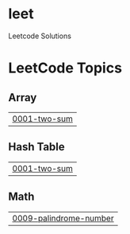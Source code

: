 # leet
Leetcode Solutions

<!---LeetCode Topics Start-->
# LeetCode Topics
## Array
|  |
| ------- |
| [0001-two-sum](https://github.com/jakeliukayak/leet/tree/master/0001-two-sum) |
## Hash Table
|  |
| ------- |
| [0001-two-sum](https://github.com/jakeliukayak/leet/tree/master/0001-two-sum) |
## Math
|  |
| ------- |
| [0009-palindrome-number](https://github.com/jakeliukayak/leet/tree/master/0009-palindrome-number) |
<!---LeetCode Topics End-->